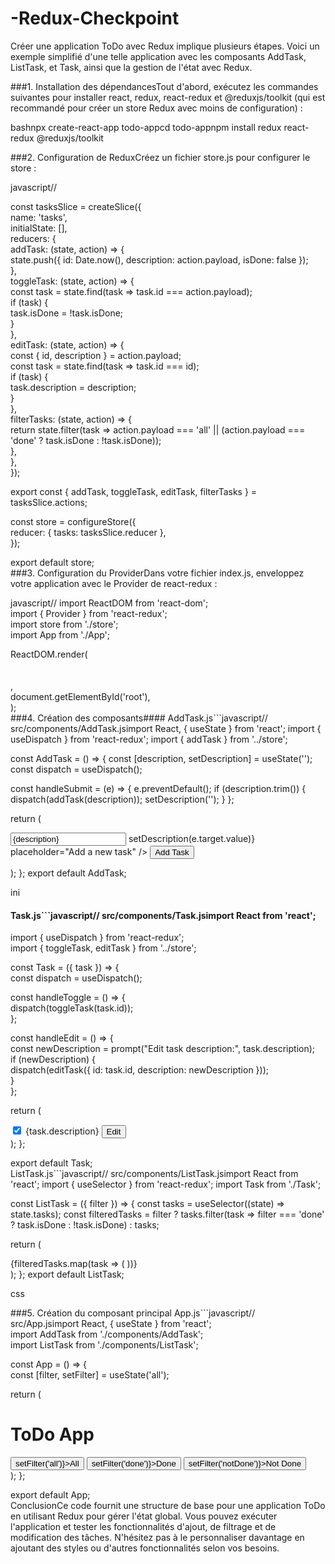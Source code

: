 # -Redux-Checkpoint

Créer une application ToDo avec Redux implique plusieurs étapes. Voici un exemple simplifié d'une telle application avec les composants AddTask, ListTask, et Task, ainsi que la gestion de l'état avec Redux.

###1. Installation des dépendancesTout d'abord, exécutez les commandes suivantes pour installer react, redux, react-redux et @reduxjs/toolkit (qui est recommandé pour créer un store Redux avec moins de configuration) :

bashnpx create-react-app todo-appcd todo-appnpm install redux react-redux @reduxjs/toolkit

###2. Configuration de ReduxCréez un fichier store.js pour configurer le store :

javascript//

const tasksSlice = createSlice({  
 name: 'tasks',  
 initialState: [],  
 reducers: {  
 addTask: (state, action) => {  
 state.push({ id: Date.now(), description: action.payload, isDone: false });  
 },  
 toggleTask: (state, action) => {  
 const task = state.find(task => task.id === action.payload);  
 if (task) {  
 task.isDone = !task.isDone;  
 }  
 },  
 editTask: (state, action) => {  
 const { id, description } = action.payload;  
 const task = state.find(task => task.id === id);  
 if (task) {  
 task.description = description;  
 }  
 },  
 filterTasks: (state, action) => {  
 return state.filter(task => action.payload === 'all' || (action.payload === 'done' ? task.isDone : !task.isDone));  
 },  
 },  
});  

export const { addTask, toggleTask, editTask, filterTasks } = tasksSlice.actions;  

const store = configureStore({  
 reducer: { tasks: tasksSlice.reducer },  
});  

export default store;  
###3. Configuration du ProviderDans votre fichier index.js, enveloppez votre application avec le Provider de react-redux :

javascript//
import ReactDOM from 'react-dom';  
import { Provider } from 'react-redux';  
import store from './store';  
import App from './App';  

ReactDOM.render(  
 <Provider store={store}>  
 <App />  
 </Provider>,  
 document.getElementById('root'),  
);  
###4. Création des composants#### AddTask.js```javascript// src/components/AddTask.jsimport React, { useState } from 'react';
import { useDispatch } from 'react-redux';
import { addTask } from '../store';

const AddTask = () => {
const [description, setDescription] = useState('');
const dispatch = useDispatch();

const handleSubmit = (e) => {
e.preventDefault();
if (description.trim()) {
dispatch(addTask(description));
setDescription('');
}
};

return (

<form onSubmit={handleSubmit}> <input type="text" value={description} onChange={(e) => setDescription(e.target.value)} placeholder="Add a new task" /> <button type="submit">Add Task</button> </form> ); };
export default AddTask;

ini

#### Task.js```javascript// src/components/Task.jsimport React from 'react';  
import { useDispatch } from 'react-redux';  
import { toggleTask, editTask } from '../store';  

const Task = ({ task }) => {  
 const dispatch = useDispatch();  

 const handleToggle = () => {  
 dispatch(toggleTask(task.id));  
 };  

 const handleEdit = () => {  
 const newDescription = prompt("Edit task description:", task.description);  
 if (newDescription) {  
 dispatch(editTask({ id: task.id, description: newDescription }));  
 }  
 };  

 return (  
 <div>  
 <input type="checkbox" checked={task.isDone} onChange={handleToggle} />  
 <span>{task.description}</span>  
 <button onClick={handleEdit}>Edit</button>  
 </div>  
 );  
};  

export default Task;  
ListTask.js```javascript// src/components/ListTask.jsimport React from 'react';
import { useSelector } from 'react-redux';
import Task from './Task';

const ListTask = ({ filter }) => {
const tasks = useSelector((state) => state.tasks);
const filteredTasks = filter ? tasks.filter(task => filter === 'done' ? task.isDone : !task.isDone)
: tasks;

return (

<div> {filteredTasks.map(task => ( <Task key={task.id} task={task} /> ))} </div> ); };
export default ListTask;

css

###5. Création du composant principal App.js```javascript// src/App.jsimport React, { useState } from 'react';  
import AddTask from './components/AddTask';  
import ListTask from './components/ListTask';  

const App = () => {  
 const [filter, setFilter] = useState('all');  

 return (  
 <div>  
 <h1>ToDo App</h1>  
 <AddTask />  
 <div>  
 <button onClick={() => setFilter('all')}>All</button>  
 <button onClick={() => setFilter('done')}>Done</button>  
 <button onClick={() => setFilter('notDone')}>Not Done</button>  
 </div>  
 <ListTask filter={filter} />  
 </div>  
 );  
};  

export default App;  
ConclusionCe code fournit une structure de base pour une application ToDo en utilisant Redux pour gérer l'état global. Vous pouvez exécuter l'application et tester les fonctionnalités d'ajout, de filtrage et de modification des tâches. N'hésitez pas à le personnaliser davantage en ajoutant des styles ou d'autres fonctionnalités selon vos besoins.
